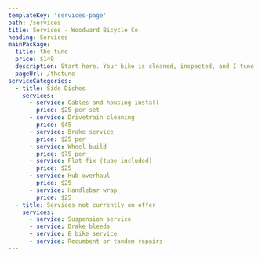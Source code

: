 ```yaml
---
templateKey: 'services-page'
path: /services
title: Services - Woodward Bicycle Co.
heading: Services
mainPackage:
  title: the tune
  price: $149
  description: Start here. Your bike is cleaned, inspected, and I tune the hell out of it.
  pageUrl: /thetune
serviceCategories:
  - title: Side Dishes
    services:
      - service: Cables and housing install
        price: $25 per set
      - service: Drivetrain cleaning
        price: $45
      - service: Brake service
        price: $25 per
      - service: Wheel build
        price: $75 per
      - service: Flat fix (tube included)
        price: $25
      - service: Hub overhaul
        price: $25
      - service: Handlebar wrap
        price: $25
  - title: Services not currently on offer
    services:
      - service: Suspension service
      - service: Brake bleeds
      - service: E bike service
      - service: Recumbent or tandem repairs
---
```

